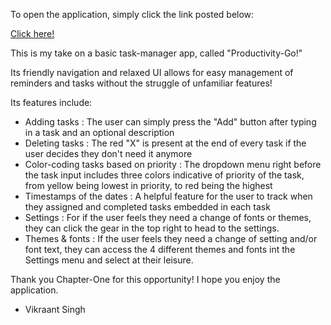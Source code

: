 To open the application, simply click the link posted below: 

[Click here!](productivity-go.netlify.app)

This is my take on a basic task-manager app, called "Productivity-Go!"

Its friendly navigation and relaxed UI allows for easy management of reminders and tasks without the struggle of unfamiliar features!

Its features include: 

- Adding tasks : The user can simply press the "Add" button after typing in a task and an optional description
- Deleting tasks : The red "X" is present at the end of every task if the user decides they don't need it anymore
- Color-coding tasks based on priority : The dropdown menu right before the task input includes three colors indicative of priority of the task, from yellow being lowest in priority, to red being the highest
- Timestamps of the dates : A helpful feature for the user to track when they assigned and completed tasks embedded in each task
- Settings : For if the user feels they need a change of fonts or themes, they can click the gear in the top right to head to the settings.
- Themes & fonts : If the user feels they need a change of setting and/or font text, they can access the 4 different themes and fonts int the Settings menu and select at their leisure.

Thank you Chapter-One for this opportunity! I hope you enjoy the application.

- Vikraant Singh 
